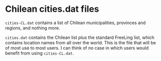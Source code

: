 # Chilean cities.dat files

`cities-CL.dat` contains a list of Chilean municipalities, provinces and regions, and nothing more.

`cities.dat` contains the Chilean list *plus* the standard FreeLing list, which contains location names from all over the world. This is the file that will be of most use to most users. I can think of no case in which users would benefit from using `cities-CL.dat`.
